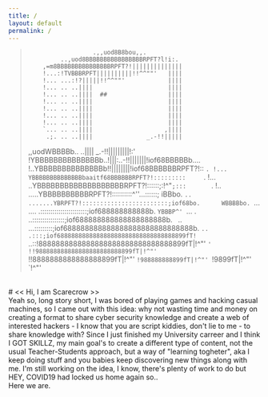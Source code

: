 ```yaml
---
title: /
layout: default
permalink: /
---
```

>                       .,,uod8B8bou,,.
>              ..,uod8BBBBBBBBBBBBBBBBRPFT?l!i:.
>         ,=m8BBBBBBBBBBBBBBBRPFT?!||||||||||||||
>         !...:!TVBBBRPFT||||||||||!!^^""'   ||||
>         !... ...:!?|||||!!^^""'            ||||
>         !... .. ..||||                     ||||
>         !... .. ..||||  ##                 ||||
>         !... .. ..||||                     ||||
>         !... .. ..||||                     ||||
>         !... .. ..||||                     ||||
>         !... .. ..||||                     ||||
>         `... .. ..||||                    ,||||
>          .;. .. ..||||               _.-!!|||||
>
>   ,,uodWBBBBb.. ..||||       _.-!!|||||||||!:'
>!YBBBBBBBBBBBBBBb..!|||:..-!!|||||||!iof68BBBBBb....
>!..YBBBBBBBBBBBBBBb!!||||||||!iof68BBBBBBRPFT?!::   `.
>!... YBBBBBBBBBBBBBBbaaitf68BBBBBBRPFT?!:::::::::     `.
>!... ..YBBBBBBBBBBBBBBBBBBBRPFT?!::::::;:!^"`;:::       `.
>!.. .....YBBBBBBBBBBRPFT?!::::::::::^''...::::::;         iBBbo.
>`.. .......YBRPFT?!::::::::::::::::::::::::;iof68bo.      WBBBBbo.
>  `... .... .:::::::::::::::::::::::;iof688888888888b.     `YBBBP^'
>    `... . ..::::::::::::::::;iof688888888888888888888b.     `
>      `.. ...:::::::::;iof688888888888888888888888888888b.
>        `.. .:::;iof688888888888888888888888888888888899fT!
>          `..::!8888888888888888888888888888888899fT|!^"'
>            `' !!988888888888888888888888899fT|!^"'
>                `!!8888888888888888899fT|!^"'
>                  `!988888888899fT|!^"'
>                   `!9899fT|!^"'
>                      `!^"'⠀⠀⠀⠀
>
<br>
# << Hi, I am Scarecrow >>
<br>
Yeah so, long story short, I was bored of playing games and hacking casual machines, so I came out with this idea: why not wasting time and money on creating a format to share cyber security knowledge and create a web of interested hackers - I know that you are script kiddies, don't lie to me - to share knowledge with?
Since I just finished my University carreer and I think I GOT SKILLZ, my main goal's to create a different type of content, not the usual Teacher-Students approach, but a way of "learning togheter", aka I keep doing stuff and you babies keep discovering new things along with me. I'm still working on the idea, I know, there's plenty of work to do but HEY, COVID19 had locked us home again so..
<br>
Here we are.

